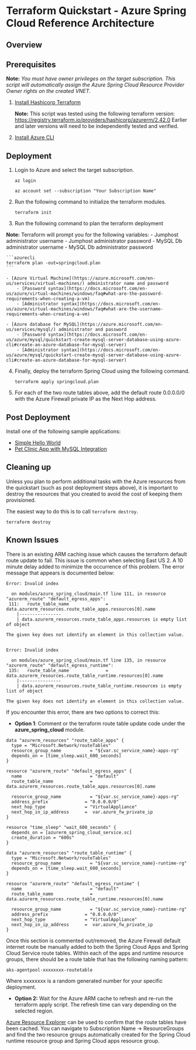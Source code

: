 # Terraform Quickstart - Azure Spring Cloud Reference Architecture

## Overview

## Prerequisites

**Note:** *You must have owner privileges on the target subscription. This script will automatically assign the Azure Spring Cloud Resource Provider Owner rights on the created VNET.*

1. [Install Hashicorp Terraform](https://www.terraform.io/downloads.html)

    **Note:** This script was tested using the following terraform version:
    https://registry.terraform.io/providers/hashicorp/azurerm/2.42.0
    Earlier and later versions will need to be independently tested and verified.

2. [Install Azure CLI](https://docs.microsoft.com/en-us/cli/azure/install-azure-cli)

## Deployment

1. Login to Azure and select the target subscription.

    ```azurecli
    az login

    az account set --subscription "Your Subscription Name"
    ```

2. Run the following command to initialize the terraform modules.

    ```azurecli
    terraform init
    ```

3. Run the following command to plan the terraform deployment

  **Note:** Terraform will prompt you for the following variables: 
    - Jumphost administrator username
    - Jumphost administrator password
    - MySQL Db administrator username
    - MySQL Db administrator password

    ```azurecli
    terraform plan -out=springcloud.plan
    ```
    
    - [Azure Virtual Machine](https://azure.microsoft.com/en-us/services/virtual-machines/) administrator name and password
        - [Password syntax](https://docs.microsoft.com/en-us/azure/virtual-machines/windows/faq#what-are-the-password-requirements-when-creating-a-vm)
        - [Administrator syntax](https://docs.microsoft.com/en-us/azure/virtual-machines/windows/faq#what-are-the-username-requirements-when-creating-a-vm)

    - [Azure database for MySQL](https://azure.microsoft.com/en-us/services/mysql/) administrator and password
        - [Password syntax](https://docs.microsoft.com/en-us/azure/mysql/quickstart-create-mysql-server-database-using-azure-cli#create-an-azure-database-for-mysql-server)
        - [Administrator syntax](https://docs.microsoft.com/en-us/azure/mysql/quickstart-create-mysql-server-database-using-azure-cli#create-an-azure-database-for-mysql-server)



4. Finally, deploy the terraform Spring Cloud using the following command.

    ```azurecli
    terraform apply springcloud.plan
    ```

5. For each of the two route tables above, add the default route 0.0.0.0/0 with the Azure Firewall private IP as the Next Hop address.

## Post Deployment

Install one of the following sample applications:
* [Simple Hello World](https://docs.microsoft.com/en-us/azure/spring-cloud/spring-cloud-quickstart?tabs=Azure-CLI&pivots=programming-language-java)
* [Pet Clinic App with MySQL Integration](https://github.com/azure-samples/spring-petclinic-microservices)

## Cleaning up

Unless you plan to perform additional tasks with the Azure resources from the quickstart (such 
as post deployment steps above), it is important to destroy the resources that you created 
to avoid the cost of keeping them provisioned.

The easiest way to do this is to call `terraform destroy`.

```azurecli
terraform destroy
```
## Known Issues

There is an existing ARM caching issue which causes the terraform default route update to fail. This issue is common when selecting East US 2. A 10 minute delay added to minimize the occurrence of this problem. The error message that appears is documented below:

```azurecli
Error: Invalid index

  on modules/azure_spring_cloud/main.tf line 111, in resource "azurerm_route" "default_egress_apps":
 111:   route_table_name              = data.azurerm_resources.route_table_apps.resources[0].name
    |----------------
    | data.azurerm_resources.route_table_apps.resources is empty list of object

The given key does not identify an element in this collection value.


Error: Invalid index

  on modules/azure_spring_cloud/main.tf line 135, in resource "azurerm_route" "default_egress_runtime":
 135:   route_table_name              = data.azurerm_resources.route_table_runtime.resources[0].name
    |----------------
    | data.azurerm_resources.route_table_runtime.resources is empty list of object

The given key does not identify an element in this collection value.
```

If you encounter this error, there are two options to correct this:

* **Option 1**: Comment or  the terraform route table update code under the **azure_spring_cloud** module.

```azurecli
data "azurerm_resources" "route_table_apps" {
  type = "Microsoft.Network/routeTables"
  resource_group_name           = "${var.sc_service_name}-apps-rg"
  depends_on = [time_sleep.wait_600_seconds]
}

resource "azurerm_route" "default_egress_apps" {
  name                          = "default" 
  route_table_name              = data.azurerm_resources.route_table_apps.resources[0].name

  resource_group_name           = "${var.sc_service_name}-apps-rg"
  address_prefix              = "0.0.0.0/0"
  next_hop_type               = "VirtualAppliance"
  next_hop_in_ip_address      =  var.azure_fw_private_ip  
}

resource "time_sleep" "wait_600_seconds" {
  depends_on = [azurerm_spring_cloud_service.sc]
  create_duration = "600s"
}

data "azurerm_resources" "route_table_runtime" {
  type = "Microsoft.Network/routeTables"
  resource_group_name           = "${var.sc_service_name}-runtime-rg"
  depends_on = [time_sleep.wait_600_seconds]
}

resource "azurerm_route" "default_egress_runtime" {
  name                          = "default" 
  route_table_name              = data.azurerm_resources.route_table_runtime.resources[0].name

  resource_group_name           = "${var.sc_service_name}-runtime-rg"
  address_prefix              = "0.0.0.0/0"
  next_hop_type               = "VirtualAppliance"
  next_hop_in_ip_address      =  var.azure_fw_private_ip  
}
```
Once this section is commented out/removed, the Azure Firewall default internet route be manually added to both the Spring Cloud Apps and Spring Cloud Service route tables. Within each of the apps and runtime resource groups, there should be a route table that has the following naming pattern:

```azurecli
aks-agentpool-xxxxxxxx-routetable
```
Where xxxxxxxx is a random generated number for your specific deployment.

* **Option 2:** Wait for the Azure ARM cache to refresh and re-run the terraform apply script. The refresh time can vary depending on the selected region.

[Azure Resource Explorer](https://resources.azure.com) can be used to confirm that the route tables have been cached. You can navigate to Subscription Name -> ResourceGroups and find the two resource groups automatically created for the Spring Cloud runtime resource group and Spring Cloud apps resource group.
